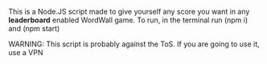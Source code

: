 This is a Node.JS script made to give yourself 
any score you want in any <b>leaderboard</b> enabled
WordWall game. To run, in the terminal run (npm i) and (npm start)

WARNING: This script is probably against the ToS. If you are going to use it, use a VPN
